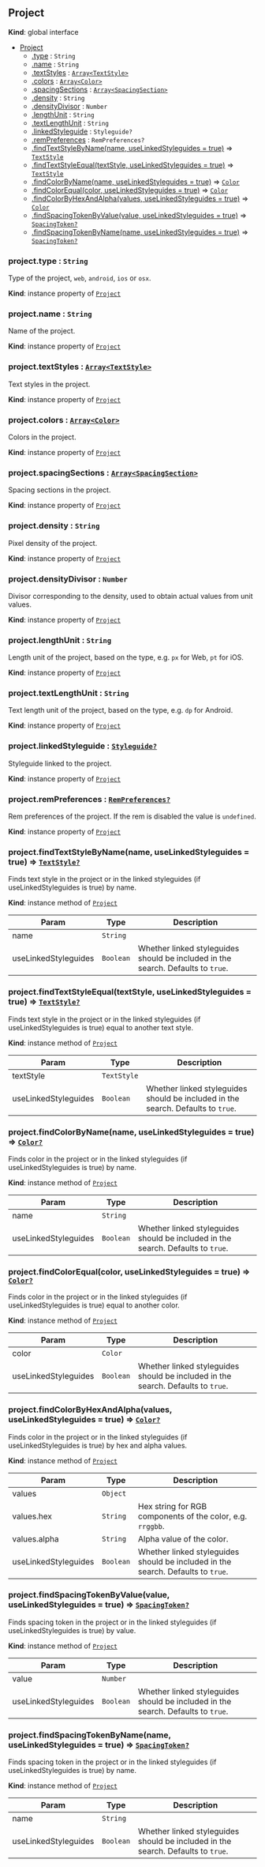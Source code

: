 ## Project
**Kind**: global interface

<a name="Project"></a>
* [Project](#Project)
    * [.type](#Project+type) : <code>String</code>
    * [.name](#Project+name) : <code>String</code>
    * [.textStyles](#Project+textStyles) : [<code>Array&lt;TextStyle&gt;</code>](textStyle.md)
    * [.colors](#Project+colors) : [<code>Array&lt;Color&gt;</code>](color.md)
    * [.spacingSections](#Project+spacingSections) : [<code>Array&lt;SpacingSection&gt;</code>](spacingSection.md)
    * [.density](#Project+density) : <code>String</code>
    * [.densityDivisor](#Project+densityDivisor) : <code>Number</code>
    * [.lengthUnit](#Project+lengthUnit) : <code>String</code>
    * [.textLengthUnit](#Project+textLengthUnit) : <code>String</code>
    * [.linkedStyleguide](#Project+linkedStyleguide) : <code>Styleguide?</code>
    * [.remPreferences](#Project+remPreferences) : <code>RemPreferences?</code>
    * [.findTextStyleByName(name, useLinkedStyleguides = true)](#Project+findTextStyleByName) ⇒ [<code>TextStyle</code>](textStyle.md)
    * [.findTextStyleEqual(textStyle, useLinkedStyleguides = true)](#Project+findTextStyleEqual) ⇒ [<code>TextStyle</code>](textStyle.md)
    * [.findColorByName(name, useLinkedStyleguides = true)](#Project+findColorByName) ⇒ [<code>Color</code>](color.md)
    * [.findColorEqual(color, useLinkedStyleguides = true)](#Project+findColorEqual) ⇒ [<code>Color</code>](color.md)
    * [.findColorByHexAndAlpha(values, useLinkedStyleguides = true)](#Project+findColorByHexAndAlpha) ⇒ [<code>Color</code>](color.md)
    * [.findSpacingTokenByValue(value, useLinkedStyleguides = true)](#Project+findSpacingTokenByValue) ⇒ [<code>SpacingToken?</code>](spacingToken.md)
    * [.findSpacingTokenByName(name, useLinkedStyleguides = true)](#Project+findSpacingTokenByName) ⇒ [<code>SpacingToken?</code>](spacingToken.md)


<a name="Project+type"></a>
### project.type : <code>String</code>
Type of the project, `web`, `android`, `ios` or `osx`.

**Kind**: instance property of [<code>Project</code>](#Project)


<a name="Project+name"></a>
### project.name : <code>String</code>
Name of the project.

**Kind**: instance property of [<code>Project</code>](#Project)


<a name="Project+textStyles"></a>
### project.textStyles : [<code>Array&lt;TextStyle&gt;</code>](textStyle.md)
Text styles in the project.

**Kind**: instance property of [<code>Project</code>](#Project)


<a name="Project+colors"></a>
### project.colors : [<code>Array&lt;Color&gt;</code>](color.md)
Colors in the project.

**Kind**: instance property of [<code>Project</code>](#Project)



<a name="Project+spacingSections"></a>
### project.spacingSections : [<code>Array&lt;SpacingSection&gt;</code>](spacingSection.md)
Spacing sections in the project.

**Kind**: instance property of [<code>Project</code>](#Project)

<a name="Project+density"></a>
### project.density : <code>String</code>
Pixel density of the project.

**Kind**: instance property of [<code>Project</code>](#Project)


<a name="Project+densityDivisor"></a>
### project.densityDivisor : <code>Number</code>
Divisor corresponding to the density, used to obtain actual values from unit values.

**Kind**: instance property of [<code>Project</code>](#Project)


<a name="Project+lengthUnit"></a>
### project.lengthUnit : <code>String</code>
Length unit of the project, based on the type, e.g. `px` for Web, `pt` for iOS.

**Kind**: instance property of [<code>Project</code>](#Project)


<a name="Project+textLengthUnit"></a>
### project.textLengthUnit : <code>String</code>
Text length unit of the project, based on the type, e.g. `dp` for Android.

**Kind**: instance property of [<code>Project</code>](#Project)


<a name="Project+linkedStyleguide"></a>
### project.linkedStyleguide : [<code>Styleguide?</code>](styleguide.md)
Styleguide linked to the project.

**Kind**: instance property of [<code>Project</code>](#Project)


<a name="Project+remPreferences"></a>
### project.remPreferences : [<code>RemPreferences?</code>](remPreferences.md)
Rem preferences of the project. If the rem is disabled the value is `undefined`.

**Kind**: instance property of [<code>Project</code>](#Project)


<a name="Project+findTextStyleByName"></a>
### project.findTextStyleByName(name, useLinkedStyleguides = true) ⇒ [<code>TextStyle?</code>](textStyle.md)
Finds text style in the project or in the linked styleguides (if useLinkedStyleguides is true) by name.

**Kind**: instance method of [<code>Project</code>](#Project)

| Param | Type | Description |
| --- | --- | --- |
| name | <code>String</code> |  |
| useLinkedStyleguides | <code>Boolean</code> | Whether linked styleguides should be included in the search. Defaults to `true`. |


<a name="Project+findTextStyleEqual"></a>
### project.findTextStyleEqual(textStyle, useLinkedStyleguides = true) ⇒ [<code>TextStyle?</code>](textStyle.md)
Finds text style in the project or in the linked styleguides (if useLinkedStyleguides is true) equal to another text style.

**Kind**: instance method of [<code>Project</code>](#Project)

| Param | Type | Description |
| --- | --- | --- |
| textStyle | <code>TextStyle</code> |  |
| useLinkedStyleguides | <code>Boolean</code> | Whether linked styleguides should be included in the search. Defaults to `true`. |


<a name="Project+findColorByName"></a>
### project.findColorByName(name, useLinkedStyleguides = true) ⇒ [<code>Color?</code>](color.md)
Finds color in the project or in the linked styleguides (if useLinkedStyleguides is true) by name.

**Kind**: instance method of [<code>Project</code>](#Project)

| Param | Type | Description |
| --- | --- | --- |
| name | <code>String</code> |  |
| useLinkedStyleguides | <code>Boolean</code> | Whether linked styleguides should be included in the search. Defaults to `true`. |


<a name="Project+findColorEqual"></a>
### project.findColorEqual(color, useLinkedStyleguides = true) ⇒ [<code>Color?</code>](color.md)
Finds color in the project or in the linked styleguides (if useLinkedStyleguides is true) equal to another color.

**Kind**: instance method of [<code>Project</code>](#Project)

| Param | Type | Description |
| --- | --- | --- |
| color | <code>Color</code> |  |
| useLinkedStyleguides | <code>Boolean</code> | Whether linked styleguides should be included in the search. Defaults to `true`. |


<a name="Project+findColorByHexAndAlpha"></a>
### project.findColorByHexAndAlpha(values, useLinkedStyleguides = true) ⇒ [<code>Color?</code>](color.md)
Finds color in the project or in the linked styleguides (if useLinkedStyleguides is true) by hex and alpha values.

**Kind**: instance method of [<code>Project</code>](#Project)

| Param | Type | Description |
| --- | --- | --- |
| values | <code>Object</code> |  |
| values.hex | <code>String</code> | Hex string for RGB components of the color, e.g. `rrggbb`. |
| values.alpha | <code>String</code> | Alpha value of the color. |
| useLinkedStyleguides | <code>Boolean</code> | Whether linked styleguides should be included in the search. Defaults to `true`. |


<a name="Project+findSpacingTokenByValue"></a>
### project.findSpacingTokenByValue(value, useLinkedStyleguides = true) ⇒ [<code>SpacingToken?</code>](spacingToken.md)
Finds spacing token in the project or in the linked styleguides (if useLinkedStyleguides is true) by value.

**Kind**: instance method of [<code>Project</code>](#Project)

| Param | Type | Description |
| --- | --- | --- |
| value | <code>Number</code> |  |
| useLinkedStyleguides | <code>Boolean</code> | Whether linked styleguides should be included in the search. Defaults to `true`. |


<a name="Project+findSpacingTokenByName"></a>
### project.findSpacingTokenByName(name, useLinkedStyleguides = true) ⇒ [<code>SpacingToken?</code>](spacingToken.md)
Finds spacing token in the project or in the linked styleguides (if useLinkedStyleguides is true) by name.

**Kind**: instance method of [<code>Project</code>](#Project)

| Param | Type | Description |
| --- | --- | --- |
| name | <code>String</code> |  |
| useLinkedStyleguides | <code>Boolean</code> | Whether linked styleguides should be included in the search. Defaults to `true`. |
